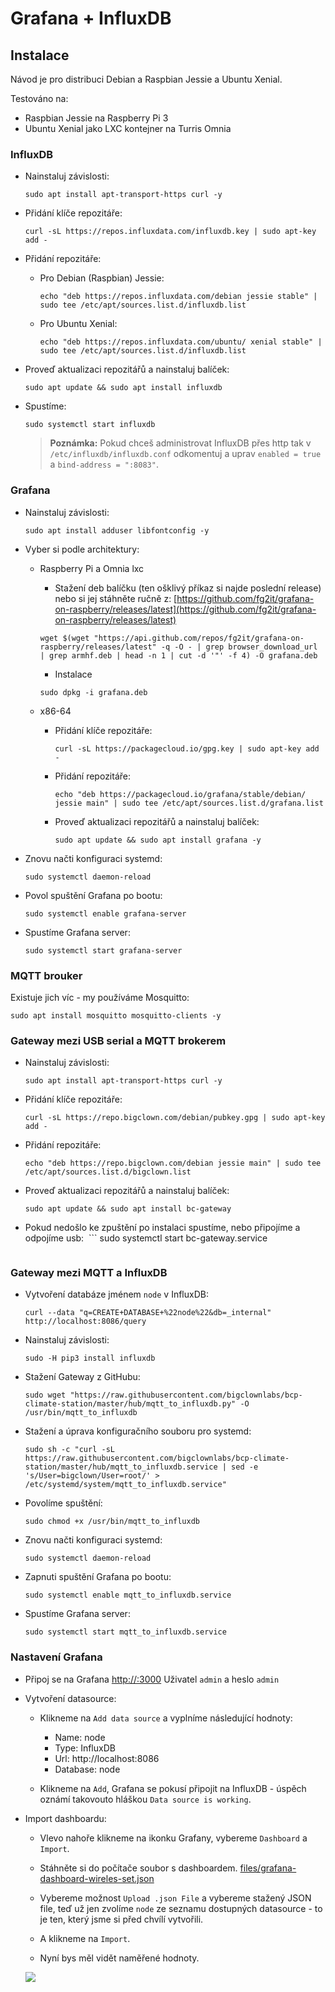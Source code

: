 # Grafana + InfluxDB

## Instalace

Návod je pro distribuci Debian a Raspbian Jessie a Ubuntu Xenial.

Testováno na:

* Raspbian Jessie na Raspberry Pi 3
* Ubuntu Xenial jako LXC kontejner na Turris Omnia

### InfluxDB

* Nainstaluj závislosti:
  ```
  sudo apt install apt-transport-https curl -y
  ```

* Přidání klíče repozitáře:
  ```
  curl -sL https://repos.influxdata.com/influxdb.key | sudo apt-key add -
  ```

* Přidání repozitáře:

  * Pro Debian (Raspbian) Jessie:
    ```
    echo "deb https://repos.influxdata.com/debian jessie stable" | sudo tee /etc/apt/sources.list.d/influxdb.list
    ```
  * Pro Ubuntu Xenial:
    ```
    echo "deb https://repos.influxdata.com/ubuntu/ xenial stable" | sudo tee /etc/apt/sources.list.d/influxdb.list
    ```

* Proveď aktualizaci repozitářů a nainstaluj balíček:
  ```
  sudo apt update && sudo apt install influxdb
  ```

* Spustíme:
  ```
  sudo systemctl start influxdb
  ```

  > **Poznámka:** Pokud chceš administrovat InfluxDB přes http tak v `/etc/influxdb/influxdb.conf` odkomentuj a uprav `enabled = true` a `bind-address = ":8083"`.

### Grafana

* Nainstaluj závislosti:
  ```
  sudo apt install adduser libfontconfig -y
  ```

* Vyber si podle architektury:

  * Raspberry Pi a Omnia lxc

    * Stažení deb balíčku (ten ošklivý příkaz si najde poslední release) nebo si jej stáhněte ručně z: [https://github.com/fg2it/grafana-on-raspberry/releases/latest](https://github.com/fg2it/grafana-on-raspberry/releases/latest)
    ```
    wget $(wget "https://api.github.com/repos/fg2it/grafana-on-raspberry/releases/latest" -q -O - | grep browser_download_url | grep armhf.deb | head -n 1 | cut -d '"' -f 4) -O grafana.deb
    ```

    * Instalace
    ```
    sudo dpkg -i grafana.deb
    ```

  * x86-64
    * Přidání klíče repozitáře:
      ```
      curl -sL https://packagecloud.io/gpg.key | sudo apt-key add -
      ```
    * Přidání repozitáře:
      ```
      echo "deb https://packagecloud.io/grafana/stable/debian/ jessie main" | sudo tee /etc/apt/sources.list.d/grafana.list
      ```
    * Proveď aktualizaci repozitářů a nainstaluj balíček:
      ```
      sudo apt update && sudo apt install grafana -y
      ```

* Znovu načti konfiguraci systemd:
  ```
  sudo systemctl daemon-reload
  ```

* Povol spuštění Grafana po bootu:
  ```
  sudo systemctl enable grafana-server
  ```

* Spustíme Grafana server:
  ```
  sudo systemctl start grafana-server
  ```

### MQTT brouker

Existuje jich víc - my používáme Mosquitto:

```
sudo apt install mosquitto mosquitto-clients -y
```

### Gateway mezi USB serial a MQTT brokerem

* Nainstaluj závislosti:
  ```
  sudo apt install apt-transport-https curl -y
  ```

* Přidání klíče repozitáře:
  ```
  curl -sL https://repo.bigclown.com/debian/pubkey.gpg | sudo apt-key add -
  ```

* Přidání repozitáře:
  ```
  echo "deb https://repo.bigclown.com/debian jessie main" | sudo tee /etc/apt/sources.list.d/bigclown.list
  ```

* Proveď aktualizaci repozitářů a nainstaluj balíček:
  ```
  sudo apt update && sudo apt install bc-gateway
  ```

* Pokud nedošlo ke zpuštění po instalaci spustíme, nebo připojíme a odpojíme usb:
  ```
  sudo systemctl start bc-gateway.service
  ```

### Gateway mezi MQTT a InfluxDB

* Vytvoření databáze jménem `node` v InfluxDB:
  ```
  curl --data "q=CREATE+DATABASE+%22node%22&db=_internal" http://localhost:8086/query
  ```

* Nainstaluj závislosti:
  ```
  sudo -H pip3 install influxdb
  ```

* Stažení Gateway z GitHubu:
  ```
  sudo wget "https://raw.githubusercontent.com/bigclownlabs/bcp-climate-station/master/hub/mqtt_to_influxdb.py" -O /usr/bin/mqtt_to_influxdb
  ```

* Stažení a úprava konfiguračního souboru pro systemd:
  ```
  sudo sh -c "curl -sL https://raw.githubusercontent.com/bigclownlabs/bcp-climate-station/master/hub/mqtt_to_influxdb.service | sed -e 's/User=bigclown/User=root/' > /etc/systemd/system/mqtt_to_influxdb.service"
  ```
* Povolíme spuštění:
  ```
  sudo chmod +x /usr/bin/mqtt_to_influxdb
  ```

* Znovu načti konfiguraci systemd:
  ```
  sudo systemctl daemon-reload
  ```

* Zapnuti spuštění Grafana po bootu:
  ```
  sudo systemctl enable mqtt_to_influxdb.service
  ```

* Spustíme Grafana server:
  ```
  sudo systemctl start mqtt_to_influxdb.service
  ```

### Nastavení Grafana

* Připoj se na Grafana [http://<ip>:3000](http://<ip>:3000)  Uživatel `admin` a heslo `admin`

* Vytvoření datasource:

  * Klikneme na `Add data source` a vyplníme následující hodnoty:
    * Name: node
    * Type: InfluxDB
    * Url: http://localhost:8086
    * Database: node

  * Klikneme na `Add`, Grafana se pokusí připojit na InfluxDB - úspěch oznámí takovouto hláškou `Data source is working`.

* Import dashboardu:

  * Vlevo nahoře klikneme na ikonku Grafany, vybereme `Dashboard` a `Import`.

  * Stáhněte si do počítače soubor s dashboardem. [files/grafana-dashboard-wireles-set.json](files/grafana-dashboard-wireles-set.json)

  * Vybereme možnost `Upload .json File` a vybereme stažený JSON file, teď už jen zvolíme `node` ze seznamu dostupných datasource - to je ten, který jsme si před chvílí vytvořili.

  * A klikneme na `Import`.

  * Nyní bys měl vidět naměřené hodnoty.

  ![](grafana.png)


